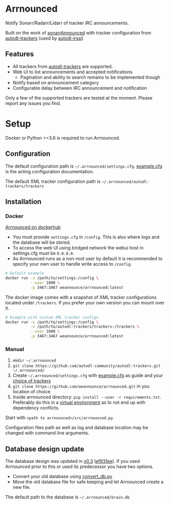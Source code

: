 # Arrnounced
Notify Sonarr/Radarr/Lidarr of tracker IRC announcements.

Built on the work of
[sonarrAnnounced](https://github.com/l3uddz/sonarrAnnounced) with tracker
configuration from
[autodl-trackers](https://github.com/autodl-community/autodl-trackers) (used by
[autodl-irssi](https://github.com/autodl-community/autodl-irssi))

## Features
* All trackers from
[autodl-trackers](https://github.com/autodl-community/autodl-trackers/tree/master/trackers)
are supported.
* Web UI to list announcements and accepted notifications
    * Pagination and ability to search remains to be implemented though
* Notify based on announcement category
* Configurable delay between IRC announcement and notification

Only a few of the supported trackers are tested at the moment. Please report any issues you find.

# Setup

Docker or Python >=3.6 is required to run Arrnounced.

## Configuration
The default configuration path is `~/.arrnounced/settings.cfg`.
[example.cfg](https://github.com/weannounce/arrnounced/blob/master/example.cfg)
is the acting configuration documentation.

The default XML tracker configuration path is `~/.arrnounced/autodl-trackers/trackers`

## Installation

### Docker
[Arrnounced on dockerhub](https://hub.docker.com/r/weannounce/arrnounced)

* You must provide `settings.cfg` in `/config`. This is also where logs and the database will be stored.
* To access the web UI using bridged network the webui host in settings.cfg must be `0.0.0.0`.
* As Arrnounced runs as a non-root user by default it is recommended to specify your own user to handle write access to `/config`.

```bash
# Default example
docker run -v /path/to/settings:/config \
           --user 1000 \
           -p 3467:3467 weannounce/arrnounced:latest
```

The docker image comes with a snapshot of XML tracker configurations located under `/trackers`. If you prefer your own version you can mount over it.

```bash
# Example with custom XML tracker configs
docker run -v /path/to/settings:/config \
           -v /path/to/autodl-trackers/trackers:/trackers \
           --user 1000 \
           -p 3467:3467 weannounce/arrnounced:latest
```

### Manual
1. `mkdir ~/.arrnounced`
2. `git clone https://github.com/autodl-community/autodl-trackers.git ~/.arrnounced/`
3. Create `~/.arrnounced/settings.cfg` with
   [example.cfg](https://github.com/weannounce/arrnounced/blob/master/example.cfg)
   as guide and your [choice of
   trackers](https://github.com/autodl-community/autodl-trackers/tree/master/trackers)
4. `git clone https://github.com/weannounce/arrnounced.git` in you location of choice
5. Inside arrnounced directory: `pip install --user -r requirements.txt`.
   Preferably do this in a [virtual
   environment](https://docs.python.org/3/tutorial/venv.html) as to not end up
   with dependency conflicts.

Start with `<path to arrnounced>/src/arrnounced.py`.

Configuration files path as well as log and database location may be changed with command line arguments.

## Database design update
The database design was updated in [v0.3](https://github.com/weannounce/arrnounced/releases/tag/v0.3)
([ef931ee](https://github.com/weannounce/arrnounced/commit/ef931eef27348f82254d601f96d094a7b9f147bb)).
If you used Arrnounced prior to this or used its predecessor you have two options.
* Convert your old database using [convert_db.py](https://github.com/weannounce/arrnounced/blob/master/convert_db.py)
* Move the old database file for safe keeping and let Arrnounced create a new file.

The default path to the database is `~/.arrnounced/brain.db`
